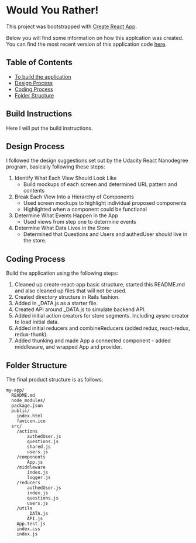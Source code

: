 # Would You Rather!

This project was bootstrapped with [Create React App](https://github.com/facebookincubator/create-react-app).

Below you will find some information on how this applcation was created.<br>
You can find the most recent version of this application code [here](https://github.com/jpowell121/reactnd-would-u-rather-app).

## Table of Contents

- [To build the application](#build-instructions)
- [Design Process](#design-process)
- [Coding Process](#coding-process)
- [Folder Structure](#folder-structure)

## Build Instructions

Here I will put the build instructions.


## Design Process

I followed the design suggestions set out by the Udacity React Nanodegree program, basically following these steps:

1. Identify What Each View Should Look Like
    * Build mockups of each screen and determined URL pattern and contents
2. Break Each View Into a Hierarchy of Components
    * Used screen mockups to highlight individual proposed components
    * Highlighted when a component could be functional
3. Determine What Events Happen in the App
    * Used views from step one to determine events
4. Determine What Data Lives in the Store
    * Determined that Questions and Users and authedUser should live in the store.
     

## Coding Process

Build the application using the following steps:

1. Cleaned up create-react-app basic structure, started this README.md and also cleaned up files that will not be used.
2. Created directory structure in Rails fashion.
3. Added in _DATA.js as a starter file.
4. Created API around _DATA.js to simulate backend API.
5. Added initial action creators for store segments. Including aysnc creator to load initial data.
6. Added initial reducers and combineReducers (added redux, react-redux, redux-thunk).
7. Added thunking and made App a connected component - added middleware, and wrapped App and provider.


## Folder Structure

The final product structure is as follows:

```
my-app/
  README.md
  node_modules/
  package.json
  public/
    index.html
    favicon.ico
  src/
    /actions
        authedUser.js
        questions.js
        shared.js
        users.js
    /components
        App.js
    /middleware
        index.js
        logger.js
    /reducers
        authedUser.js
        index.js
        questions.js
        users.js
    /utils
        _DATA.js
        API.js
    App.test.js
    index.css
    index.js
    
```



